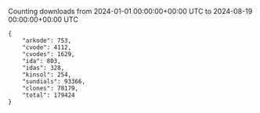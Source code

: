
Counting downloads from 2024-01-01 00:00:00+00:00 UTC to 2024-08-19 00:00:00+00:00 UTC

```
{
    "arkode": 753,
    "cvode": 4112,
    "cvodes": 1629,
    "ida": 803,
    "idas": 328,
    "kinsol": 254,
    "sundials": 93366,
    "clones": 78179,
    "total": 179424
}
```
